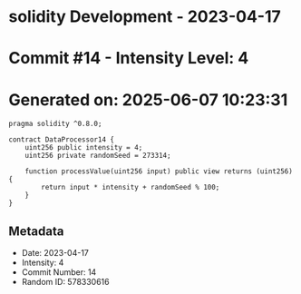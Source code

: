 ﻿# solidity Development - 2023-04-17
# Commit #14 - Intensity Level: 4
# Generated on: 2025-06-07 10:23:31
```solidity
pragma solidity ^0.8.0;

contract DataProcessor14 {
    uint256 public intensity = 4;
    uint256 private randomSeed = 273314;

    function processValue(uint256 input) public view returns (uint256) {
        return input * intensity + randomSeed % 100;
    }
}
```
## Metadata
- Date: 2023-04-17
- Intensity: 4
- Commit Number: 14
- Random ID: 578330616
